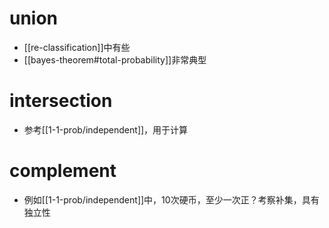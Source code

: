 # union
- [[re-classification]]中有些
- [[bayes-theorem#total-probability]]非常典型
# intersection
- 参考[[1-1-prob/independent]]，用于计算
# complement
- 例如[[1-1-prob/independent]]中，10次硬币，至少一次正？考察补集，具有独立性